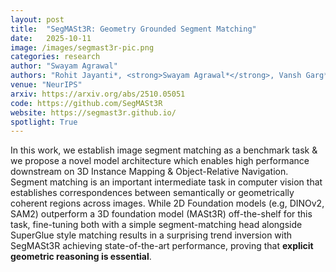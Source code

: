 ```yaml
---
layout: post
title:  "SegMASt3R: Geometry Grounded Segment Matching"
date:   2025-10-11
image: /images/segmast3r-pic.png
categories: research
author: "Swayam Agrawal"
authors: "Rohit Jayanti*, <strong>Swayam Agrawal*</strong>, Vansh Garg*, Siddharth Tourani, Sourav Garg, et. al."
venue: "NeurIPS"
arxiv: https://arxiv.org/abs/2510.05051
code: https://github.com/SegMASt3R
website: https://segmast3r.github.io/
spotlight: True
---
```


In this work, we establish image segment matching as a benchmark task & we propose a novel model architecture which enables high performance downstream on 3D Instance Mapping & Object-Relative Navigation. Segment matching is an important intermediate task in computer vision that establishes correspondences between semantically or geometrically coherent regions across images. While 2D Foundation models (e.g, DINOv2, SAM2) outperform a 3D foundation model (MASt3R) off-the-shelf for this task, fine-tuning both with a simple segment-matching head alongside SuperGlue style matching results in a surprising trend inversion with SegMASt3R achieving state-of-the-art performance, proving that **explicit geometric reasoning is essential**.